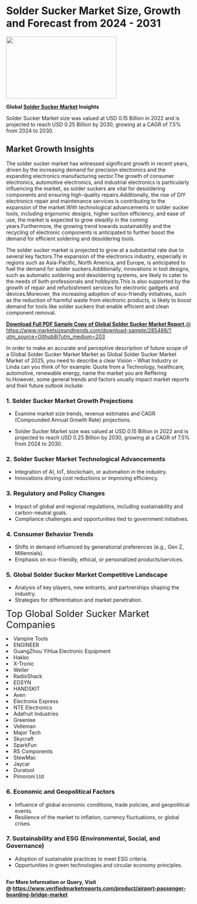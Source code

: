 <H1>Solder Sucker Market Size, Growth and Forecast from 2024 - 2031</H1><img class="aligncenter size-medium wp-image-584254" src="https://thirdeyenews.in/wp-content/uploads/2024/09/Global-Market-Research-300x168.jpeg" alt="" width="300" height="168" /><p><strong>Global&nbsp;<a href="https://www.marketsizeandtrends.com/download-sample/285486/?utm_source=Github8j?utm_medium=203">Solder Sucker Market</a> Insights</strong></p><p>Solder Sucker Market size was valued at USD 0.15 Billion in 2022 and is projected to reach USD 0.25 Billion by 2030, growing at a CAGR of 7.5% from 2024 to 2030.</p><p><h2>Market Growth Insights</h2> <p>The solder sucker market has witnessed significant growth in recent years, driven by the increasing demand for precision electronics and the expanding electronics manufacturing sector.The growth of consumer electronics, automotive electronics, and industrial electronics is particularly influencing the market, as solder suckers are vital for desoldering components and ensuring high-quality repairs.Additionally, the rise of DIY electronics repair and maintenance services is contributing to the expansion of the market.With technological advancements in solder sucker tools, including ergonomic designs, higher suction efficiency, and ease of use, the market is expected to grow steadily in the coming years.Furthermore, the growing trend towards sustainability and the recycling of electronic components is anticipated to further boost the demand for efficient soldering and desoldering tools.</p> <p><a href="download_sample_link_here"></a></p> <p>The solder sucker market is projected to grow at a substantial rate due to several key factors.The expansion of the electronics industry, especially in regions such as Asia-Pacific, North America, and Europe, is anticipated to fuel the demand for solder suckers.Additionally, innovations in tool designs, such as automatic soldering and desoldering systems, are likely to cater to the needs of both professionals and hobbyists.This is also supported by the growth of repair and refurbishment services for electronic gadgets and devices.Moreover, the increasing adoption of eco-friendly initiatives, such as the reduction of harmful waste from electronic products, is likely to boost demand for tools like solder suckers that enable efficient and clean component removal.</p> <p><a href="get_more_link_here"></p><p><span class=""><strong>Download Full PDF Sample Copy of Global Solder Sucker Market Report</strong> @ <a href="https://www.marketsizeandtrends.com/download-sample/285486/?utm_source=Github8j?utm_medium=203" target="_blank">https://www.marketsizeandtrends.com/download-sample/285486/?utm_source=Github8j?utm_medium=203</a></span></p><p>In order to make an accurate and perceptive description of future scope of a Global&nbsp;Solder Sucker Market Market as Global&nbsp;Solder Sucker Market Market of 2025, you need to describe a clear Vision &ndash; What Industry or Linda can you think of for example: Quote from a Technology, healthcare, automotive, renewable energy, name the market you are Reffering to.However, some general trends and factors usually impact market reports and their future outlook include:</p><h3>1.&nbsp;<strong>Solder Sucker Market Growth Projections</strong></h3><ul><li>Examine market size trends, revenue estimates and CAGR (Compounded Annual Growth Rate) projections.</li><li><p>Solder Sucker Market size was valued at USD 0.15 Billion in 2022 and is projected to reach USD 0.25 Billion by 2030, growing at a CAGR of 7.5% from 2024 to 2030.</p></li></ul><h3>2.&nbsp;<strong>Solder Sucker Market Technological Advancements</strong></h3><ul><li>Integration of AI, IoT, blockchain, or automation in the industry.</li><li>Innovations driving cost reductions or improving efficiency.</li></ul><h3>3.&nbsp;<strong>Regulatory and Policy Changes</strong></h3><ul><li>Impact of global and regional regulations, including sustainability and carbon-neutral goals.</li><li>Compliance challenges and opportunities tied to government initiatives.</li></ul><h3>4.&nbsp;<strong>Consumer Behavior Trends</strong></h3><ul><li>Shifts in demand influenced by generational preferences (e.g., Gen Z, Millennials).</li><li>Emphasis on eco-friendly, ethical, or personalized products/services.</li></ul><h3>5.&nbsp;<strong>Global Solder Sucker Market Competitive Landscape</strong></h3><ul><li>Analysis of key players, new entrants, and partnerships shaping the industry.</li><li>Strategies for differentiation and market penetration.</li></ul><p data-pm-slice="1 1 []"><span style="color: inherit; font-family: inherit; font-size: 25px;">Top Global Solder Sucker Market Companies</span></p><div class="" data-test-id=""><p><li>Vampire Tools</li><li> ENGINEER</li><li> GuangZhou YiHua Electronic Equipment</li><li> Hakko</li><li> X-Tronic</li><li> Weller</li><li> RadioShack</li><li> EDSYN</li><li> HANDSKIT</li><li> Aven</li><li> Electronix Express</li><li> NTE Electronics</li><li> Adafruit Industries</li><li> Greenlee</li><li> Velleman</li><li> Major Tech</li><li> Skycraft</li><li> SparkFun</li><li> RS Components</li><li> StewMac</li><li> Jaycar</li><li> Duratool</li><li> Pimoroni Ltd</li></p></div><h3>6.&nbsp;<strong>Economic and Geopolitical Factors</strong></h3><ul><li>Influence of global economic conditions, trade policies, and geopolitical events.</li><li>Resilience of the market to inflation, currency fluctuations, or global crises.</li></ul><h3>7.&nbsp;<strong>Sustainability and ESG (Environmental, Social, and Governance)</strong></h3><ul><li>Adoption of sustainable practices to meet ESG criteria.</li><li>Opportunities in green technologies and circular economy principles.</li></ul><h2><strong style="font-size: 14px;">For More Information or Query, Visit @&nbsp;</strong><a style="background-color: #ffffff; font-size: 14px;" href="https://www.marketsizeandtrends.com/report/solder-sucker-market/" target="_blank">https://www.verifiedmarketreports.com/product/airport-passenger-boarding-bridge-market</a></h2>